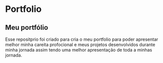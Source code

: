 # Portfolio
## Meu portfólio 

Esse repositprio foi criado para cria o meu portfolio para poder apresentar melhor minha careita profocional e meus projetos desenvolvidos durante minha jornada assim tendo uma melhor apresentação de toda a minhas jornada.
